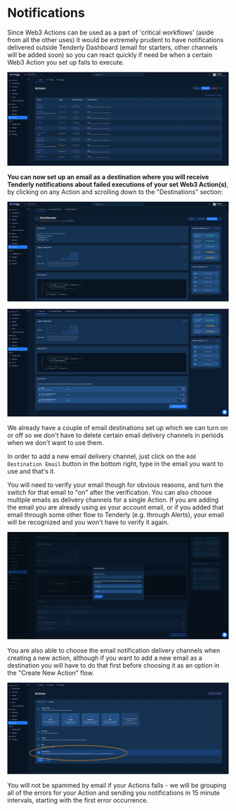 # Notifications

Since Web3 Actions can be used as a part of 'critical workflows' (aside from all the other uses) it would be extremely prudent to have notifications delivered outside Tenderly Dashboard (email for starters, other channels will be added soon) so you can react quickly if need be when a certain Web3 Action you set up fails to execute.

![](<../../.gitbook/assets/Screenshot 2022-04-14 at 11.23.59.png>)

**You can now set up an email as a destination where you will receive Tenderly notifications about failed executions of your set Web3 Action(s)**, by clicking on any Action and scrolling down to the "Destinations" section:

![](<../../.gitbook/assets/Screenshot 2022-04-14 at 11.32.16.png>)

![](<../../.gitbook/assets/Screenshot 2022-04-14 at 11.36.52.png>)

We already have a couple of email destinations set up which we can turn on or off so we don't have to delete certain email delivery channels in periods when we don't want to use them.&#x20;

In order to add a new email delivery channel, just click on the `Add Destination Email` button in the bottom right, type in the email you want to use and that's it.&#x20;

You will need to verify your email though for obvious reasons, and turn the switch for that email to "on" after the verification. You can also choose multiple emails as delivery channels for a single Action. If you are adding the email you are already using as your account email, or if you added that email through some other flow to Tenderly (e.g. through Alerts), your email will be recognized and you won't have to verify it again.

![](<../../.gitbook/assets/Screenshot 2022-04-14 at 11.48.25.png>)

You are also able to choose the email notification delivery channels when creating a new action, although if you want to add a new email as a destination you will have to do that first before choosing it as an option in the "Create New Action" flow.

![](<../../.gitbook/assets/Screenshot 2022-04-14 at 11.59.48.png>)

You will not be spammed by email if your Actions fails - we will be grouping all of the errors for your Action and sending you notifications in 15 minute intervals, starting with the first error occurrence.
